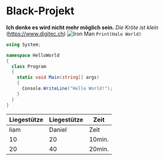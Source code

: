 # Black-Projekt
**Ich denke es wird nicht mehr möglich sein.**
*Die Kröte ist klein*
(https://www.digitec.ch)
![Iron Man](https://is4-ssl.mzstatic.com/image/thumb/aIvtSHOcgUL4ym2l6eQHPQ/1200x675mf.jpg)
`Print(Halo World)`

```c#
using System;

namespace HelloWorld
{
  class Program
  {
    static void Main(string[] args)
    {
      Console.WriteLine("Hello World!");    
    }
  }
}
```

| Liegestütze | Liegestütze | Zeit |
| --- | --- | --- |
| liam | Daniel | Zeit |
| 10 | 20 | 10min. |
| 20 | 40 | 20min. |

